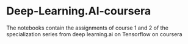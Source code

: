 # Deep-Learning.AI-coursera
The notebooks contain the assignments of course 1 and 2 of the specialization series from deep learning.ai on Tensorflow on coursera
